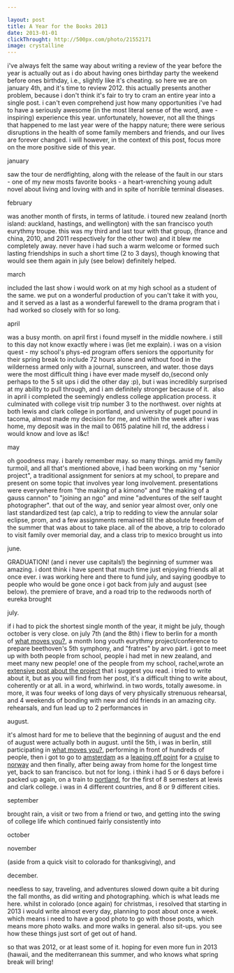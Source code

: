 ```yaml
---

layout: post
title: A Year for the Books 2013
date: 2013-01-01
clickThrought: http://500px.com/photo/21552171
image: crystalline
---
```



i've always felt the same way about writing a review of the year before the year is actually out as i do about having ones birthday party the weekend before ones birthday, i.e., slightly like it's cheating. so here we are on january 4th, and it's time to review 2012. this actually presents another problem, because i don't think it's fair to try to cram an entire year into a single post. i can't even comprehend just how many opportunities i've had to have a seriously awesome (in the most literal sense of the word, awe - inspiring) experience this year. unfortunately, however, not all the things that happened to me last year were of the happy nature; there were serious disruptions in the health of some family members and friends, and our lives are forever changed. i will however, in the context of this post, focus more on the more positive side of this year.

january

saw the tour de nerdfighting, along with the release of the fault in our stars - one of my new mosts favorite books - a heart-wrenching young adult novel about living and loving with and in spite of horrible terminal diseases.

february

was another month of firsts, in terms of latitude. i toured new zealand (north island: auckland, hastings, and wellington) with the san francisco youth eurythmy troupe. this was my third and last tour with that group, (france and china, 2010, and 2011 respectively for the other two) and it blew me completely away. never have i had such a warm welcome or formed such lasting friendships in such a short time (2 to 3 days), though knowing that would see them again in july (see below) definitely helped.

march

included the last show i would work on at my high school as a student of the same. we put on a wonderful production of you can't take it with you, and it served as a last as a wonderful farewell to the drama program that i had worked so closely with for so long.

april

was a busy month. on april first i found myself in the middle nowhere. i still to this day not know exactly where i was (let me explain). i was on a vision quest - my school's phys-ed program offers seniors the opportunity for their spring break to include 72 hours alone and without food in the wilderness armed only with a journal, sunscreen, and water. those days were the most difficult thing i have ever made myself do,(second only perhaps to the 5 sit ups i did the other day :p), but i was incredibly surprised at my ability to pull through, and i am definitely stronger because of it.  also in april i completed the seemingly endless college application process. it culminated with college visit trip number 3 to the northwest. over nights at both lewis and clark college in portland, and university of puget pound in tacoma, almost made my decision for me, and within the week after i was home, my deposit was in the mail to 0615 palatine hill rd, the address i would know and love as l&c!

may

oh goodness may. i barely remember may. so many things. amid my family turmoil, and all that's mentioned above, i had been working on my "senior project", a traditional assignment for seniors at my school, to prepare and present on some topic that involves year long involvement. presentations were everywhere from "the making of a kimono" and "the making of a gauss cannon" to "joining an ngo" and mine "adventures of the self taught photographer". that out of the way, and senior year almost over, only one last standardized test (ap calc), a trip to redding to view the annular solar eclipse, prom, and a few assignments remained till the absolute freedom of the summer that was about to take place. all of the above, a trip to colorado to visit family over memorial day, and a class trip to mexico brought us into

june.

GRADUATION! (and i never use capitals!) the beginning of summer was amazing. i dont think i have spent that much time just enjoying friends all at once ever. i was working here and there to fund july, and saying goodbye to people who would be gone once i got back from july and august (see below). the premiere of brave, and a road trip to the redwoods north of eureka brought

july.

if i had to pick the shortest single month of the year, it might be july, though october is very close. on july 7th (and the 8th) i flew to berlin for a month of [what moves you?](http://whatmovesyou.de), a month long youth eurythmy project/conference to prepare beethoven's 5th symphony, and "fratres" by arvo pärt. i got to meet up with both people from school, people i had met in new zealand, and meet many new people! one of the people from my school, rachel,wrote an [extensive post about the project](http://rachelannpierce.wordpress.com/2012/08/14/thoughts-on-what-moves-you/) that i suggest you read. i tried to write about it, but as you will find from her post, it's a difficult thing to write about, coherently or at all. in a word, whirlwind. in two words, totally awesome. in more, it was four weeks of long days of very physically strenuous rehearsal, and 4 weekends of bonding with new and old friends in an amazing city. rehearsals, and fun lead up to 2 performances in

august.

it's almost hard for me to believe that the beginning of august and the end of august were actually both in august. until the 5th, i was in berlin, still participating in [what moves you?](http://www.whatmovesyou.de), performing in front of hundreds of people, then i got to go to [amsterdam](http://scriptogr.am/trevorsargent/post/meanwhile-on-a-canal) as a [leaping off point](http://scriptogr.am/trevorsargent/post/why-wouldnt-you-want-to-drown) for a [cruise](http://scriptogr.am/trevorsargent/post/fly-me-to-the-moon-or-yet-another-attempt-to-explain-cruising) to [norway](http://scriptogr.am/trevorsargent/post/put-a-goat-on-it-or-a-guide-to-traditional-norwegian-architecture) and then finally, after being away from home for the longest time yet, back to san francisco. but not for long. i think i had 5 or 6 days before i packed up again, on a train to [portland](http://scriptogr.am/trevorsargent/post/land-of-many-initialisms), for the first of 8 semesters at lewis and clark college. i was in 4 different countries, and 8 or 9 different cities.  

september

brought rain, a visit or two from a friend or two, and getting into the swing of college life which continued fairly consistently into

october

november

(aside from a quick visit to colorado for thanksgiving), and

december.

needless to say, traveling, and adventures slowed down quite a bit during the fall months, as did writing and photographing. which is what leads me here. whilst in colorado (once again) for christmas, i resolved that starting in 2013 i would write almost every day, planning to post about once a week. which means i need to have a good photo to go with those posts, which means more photo walks. and more walks in general. also sit-ups. you see how these things just sort of get out of hand.

so that was 2012, or at least some of it. hoping for even more fun in 2013 (hawaii, and the mediterranean this summer, and who knows what spring break will bring!
